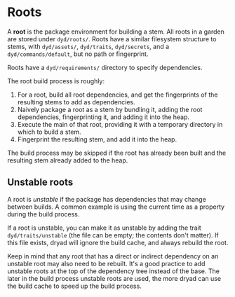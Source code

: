 # Roots

A **root** is the package environment for building a stem.  All roots in a garden are stored under `dyd/roots/`.  Roots have a similar filesystem structure to stems, with `dyd/assets/`, `dyd/traits`, `dyd/secrets`, and a `dyd/commands/default`, but no path or fingerprint.

Roots have a `dyd/requirements/` directory to specify dependencies.

The root build process is roughly:

1. For a root, build all root dependencies, and get the fingerprints of the resulting stems to add as dependencies.
2. Naively package a root as a stem by bundling it, adding the root dependencies, fingerprinting it, and adding it into the heap.
3. Execute the main of that root, providing it with a temporary directory in which to build a stem.
4. Fingerprint the resulting stem, and add it into the heap.

The build process may be skipped if the root has already been built and the resulting stem already added to the heap.

## Unstable roots

A root is _unstable_ if the package has dependencies that may change between builds.  A common example is using the current time as a property during the build process.

If a root is unstable, you can make it as unstable by adding the trait `dyd/traits/unstable` (the file can be empty; the contents don't matter).  If this file exists, dryad will ignore the build cache, and always rebuild the root.

Keep in mind that any root that has a direct or indirect dependency on an unstable root may also need to be rebuilt.  It's a good practice to add unstable roots at the top of the dependency tree instead of the base.  The later in the build process unstable roots are used, the more dryad can use the build cache to speed up the build process.


